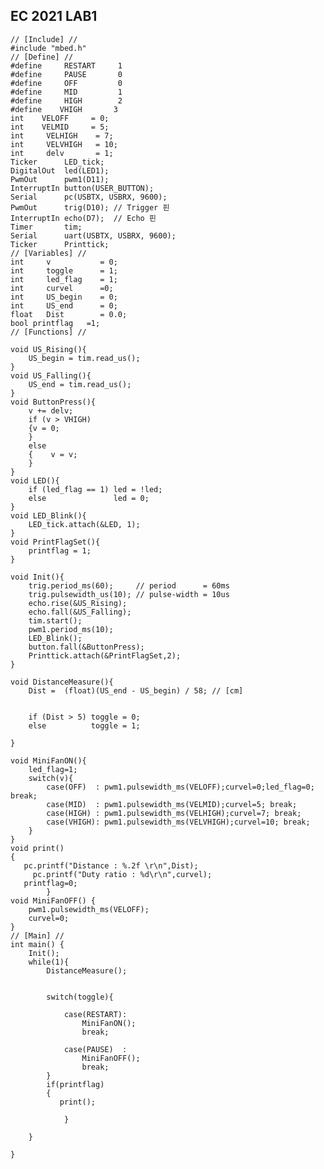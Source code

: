 ## EC 2021 LAB1



    // [Include] //
    #include "mbed.h"
    // [Define] //
    #define     RESTART     1
    #define     PAUSE       0
    #define     OFF         0
    #define     MID         1
    #define     HIGH        2
    #define    VHIGH       3
    int    VELOFF     = 0;
    int    VELMID     = 5;
    int     VELHIGH    = 7;
    int     VELVHIGH   = 10;
    int     delv       = 1;
    Ticker      LED_tick;
    DigitalOut  led(LED1);
    PwmOut      pwm1(D11);
    InterruptIn button(USER_BUTTON);
    Serial      pc(USBTX, USBRX, 9600);
    PwmOut      trig(D10); // Trigger 핀
    InterruptIn echo(D7);  // Echo 핀
    Timer       tim;
    Serial      uart(USBTX, USBRX, 9600);
    Ticker      Printtick;
    // [Variables] //
    int     v           = 0;
    int     toggle      = 1;
    int     led_flag    = 1;
    int     curvel      =0;
    int     US_begin    = 0;
    int     US_end      = 0;
    float   Dist        = 0.0;
    bool printflag   =1;
    // [Functions] //
    
    void US_Rising(){
        US_begin = tim.read_us();
    }
    void US_Falling(){
        US_end = tim.read_us();
    }
    void ButtonPress(){
        v += delv;
        if (v > VHIGH)  
        {v = 0;
        }
        else
        {    v = v;
        }
    }
    void LED(){
        if (led_flag == 1) led = !led;
        else               led = 0;
    }
    void LED_Blink(){
        LED_tick.attach(&LED, 1);
    }
    void PrintFlagSet(){
        printflag = 1;
    }
    
    void Init(){    
        trig.period_ms(60);     // period      = 60ms
        trig.pulsewidth_us(10); // pulse-width = 10us
        echo.rise(&US_Rising);
        echo.fall(&US_Falling);
        tim.start();
        pwm1.period_ms(10);
        LED_Blink();
        button.fall(&ButtonPress);
        Printtick.attach(&PrintFlagSet,2);
    }
    
    void DistanceMeasure(){
        Dist =  (float)(US_end - US_begin) / 58; // [cm]
        
    
        if (Dist > 5) toggle = 0;
        else          toggle = 1;
    
    }
    
    void MiniFanON(){
        led_flag=1;
        switch(v){
            case(OFF)  : pwm1.pulsewidth_ms(VELOFF);curvel=0;led_flag=0; break;
            case(MID)  : pwm1.pulsewidth_ms(VELMID);curvel=5; break;
            case(HIGH) : pwm1.pulsewidth_ms(VELHIGH);curvel=7; break;
            case(VHIGH): pwm1.pulsewidth_ms(VELVHIGH);curvel=10; break;
        }
    }
    void print()
    {
       pc.printf("Distance : %.2f \r\n",Dist);
         pc.printf("Duty ratio : %d\r\n",curvel);
       printflag=0;
            }   
    void MiniFanOFF() {
        pwm1.pulsewidth_ms(VELOFF);
        curvel=0;
    }
    // [Main] //
    int main() {
        Init();
        while(1){
            DistanceMeasure();
            
    
            switch(toggle){
                
                case(RESTART): 
                    MiniFanON();
                    break;
                
                case(PAUSE)  :
                    MiniFanOFF();
                    break;
            }
            if(printflag)
            {
               print();
               
                }
            
        }     
    
    }



